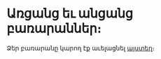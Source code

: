 # Առցանց եւ անցանց բառարաններ։

Ձեր բառարանը կարող էք աւելացնել [այստեղ](https://github.com/tigransimonyan/bararan-hay/blob/master/assets/scripts/index.js#L2)։
